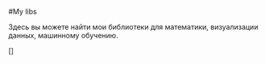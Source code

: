 #My libs

Здесь вы можете найти мои библиотеки для математики, визуализации данных,
машинному обучению.

[]